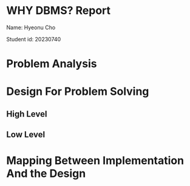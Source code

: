 # WHY DBMS? Report

Name: Hyeonu Cho

Student id: 20230740

# Problem Analysis



# Design For Problem Solving

## High Level



## Low Level



# Mapping Between Implementation And the Design

